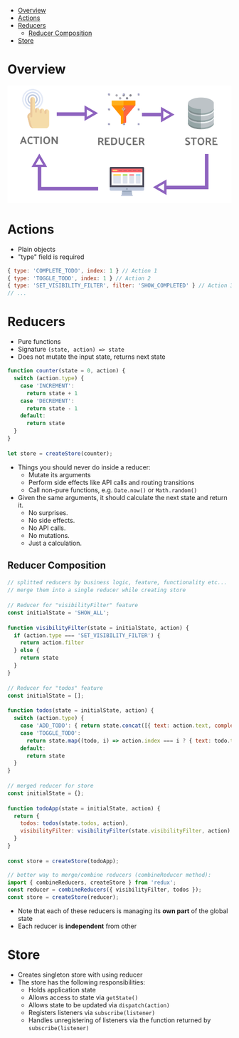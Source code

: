 - [Overview](#overview)
- [Actions](#actions)
- [Reducers](#reducers)
  - [Reducer Composition](#reducer-composition)
- [Store](#store)


# Overview
![./redux-pattern.png](./redux-pattern.png)

# Actions
* Plain objects
* "type" field is required

```js
{ type: 'COMPLETE_TODO', index: 1 } // Action 1
{ type: 'TOGGLE_TODO', index: 1 } // Action 2
{ type: 'SET_VISIBILITY_FILTER', filter: 'SHOW_COMPLETED' } // Action 3
// ...
```
# Reducers
* Pure functions
* Signature ```(state, action) => state```
* Does not mutate the input state, returns next state

```js
function counter(state = 0, action) {
  switch (action.type) {
    case 'INCREMENT':
      return state + 1
    case 'DECREMENT':
      return state - 1
    default:
      return state
  }
}

let store = createStore(counter);
```

* Things you should never do inside a reducer:
  * Mutate its arguments
  * Perform side effects like API calls and routing transitions
  * Call non-pure functions, e.g. ```Date.now()``` or ```Math.random()```
* Given the same arguments, it should calculate the next state and return it. 
  * No surprises. 
  * No side effects. 
  * No API calls.
  * No mutations. 
  * Just a calculation.

## Reducer Composition
```js 
// splitted reducers by business logic, feature, functionality etc...
// merge them into a single reducer while creating store

// Reducer for "visibilityFilter" feature
const initialState = 'SHOW_ALL';

function visibilityFilter(state = initialState, action) {
  if (action.type === 'SET_VISIBILITY_FILTER') {
    return action.filter
  } else {
    return state
  }
}

// Reducer for "todos" feature
const initialState = [];

function todos(state = initialState, action) {
  switch (action.type) {
    case 'ADD_TODO': { return state.concat([{ text: action.text, completed: false }]); }
    case 'TOGGLE_TODO':
      return state.map((todo, i) => action.index === i ? { text: todo.text, completed: !todo.completed } : todo)
    default:
      return state
  }
}

// merged reducer for store
const initialState = {};

function todoApp(state = initialState, action) {
  return {
    todos: todos(state.todos, action),
    visibilityFilter: visibilityFilter(state.visibilityFilter, action)
  }
}

const store = createStore(todoApp);
```

```js
// better way to merge/combine reducers (combineReducer method):
import { combineReducers, createStore } from 'redux';
const reducer = combineReducers({ visibilityFilter, todos });
const store = createStore(reducer);
```

* Note that each of these reducers is managing its **own part** of the global state
* Each reducer is **independent** from other


# Store
* Creates singleton store with using reducer
* The store has the following responsibilities:
  * Holds application state
  * Allows access to state via ```getState()```
  * Allows state to be updated via ```dispatch(action)```
  * Registers listeners via ```subscribe(listener)```
  * Handles unregistering of listeners via the function returned by ```subscribe(listener)```